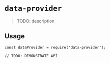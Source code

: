 # `data-provider`

> TODO: description

## Usage

```
const dataProvider = require('data-provider');

// TODO: DEMONSTRATE API
```
